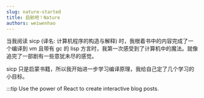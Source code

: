 ```yaml
---
slug: nature-started
title: 启航吧！Nature
authors: weiwenhao
---
```


当我阅读 sicp (译名: 计算机程序的构造与解释) 时，我根着书中的内容完成了一个编译到 vm 且带有 gc 的 lisp 方言时，我第一次感受到了计算机中的魔法。就像追完了一部剧有一些意犹未尽的感觉。

sicp 只是启蒙书籍，所以我开始进一步学习编译原理，我给自己定了几个学习的小目标。

:::tip
Use the power of React to create interactive blog posts.
